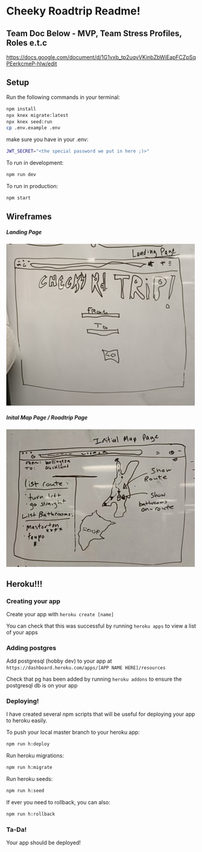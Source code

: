 # Cheeky Roadtrip Readme!

## Team Doc Below - MVP,  Team Stress Profiles, Roles e.t.c
https://docs.google.com/document/d/1G1vxb_tp2uqvVKinbZbWiEapFCZpSqPEerkcmeP-hlw/edit


## Setup

Run the following commands in your terminal:

```sh
npm install
npx knex migrate:latest
npx knex seed:run
cp .env.example .env
```

make sure you have in your .env:

```sh
JWT_SECRET="<the special password we put in here ;)>"
```

To run in development:
```sh
npm run dev
```

To run in production:
```sh
npm start
```



## Wireframes

##### Landing Page

<img src="readme-images/landing-page.jpg" width="500">


##### Inital Map Page / Roadtrip Page

<img src="readme-images/initial-map-page.jpg" width="500">





## Heroku!!!

### Creating your app

Create your app with `heroku create [name]`

You can check that this was successful by running `heroku apps` to view a list of your apps


### Adding postgres

Add postgresql (hobby dev) to your app at `https://dashboard.heroku.com/apps/[APP NAME HERE]/resources`

Check that pg has been added by running `heroku addons` to ensure the postgresql db is on your app


### Deploying!

I have created several npm scripts that will be useful for deploying your app to heroku easily.

To push your local master branch to your heroku app:
```sh
npm run h:deploy
```

Run heroku migrations:
```sh
npm run h:migrate
```

Run heroku seeds:
```sh
npm run h:seed
```

If ever you need to rollback, you can also:
```sh
npm run h:rollback
```


### Ta-Da!
Your app should be deployed!


